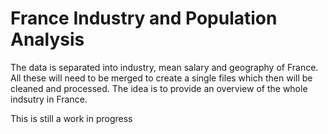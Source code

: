 # France Industry and Population Analysis

The data is separated into industry, mean salary and geography of France. All these will need to be merged to create a single files which then will be cleaned and processed. The idea is to provide an overview of the whole indsutry in France.

This is still a work in progress
